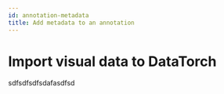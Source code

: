 ```yaml
---
id: annotation-metadata
title: Add metadata to an annotation
---
```


# Import visual data to DataTorch

sdfsdfsdfsdafasdfsd